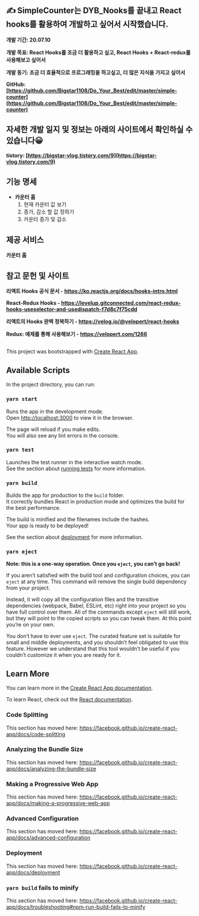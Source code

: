 ## ✍ SimpleCounter는 DYB_Nooks를 끝내고 React hooks를 활용하여 개발하고 싶어서 시작했습니다.

**개발 기간: 20.07.10**

**개발 목표: React Hooks를 조금 더 활용하고 싶고, React Hooks + React-redux를 사용해보고 싶어서**

**개발 동기: 조금 더 효율적으로 프로그래밍을 하고싶고, 더 많은 지식을 가지고 싶어서**

**GitHub: [https://github.com/Bigstar1108/Do_Your_Best/edit/master/simple-counter](https://github.com/Bigstar1108/Do_Your_Best/edit/master/simple-counter)**

## 자세한 개발 일지 및 정보는 아래의 사이트에서 확인하실 수 있습니다😀

**tistory: [https://bigstar-vlog.tistory.com/9](https://bigstar-vlog.tistory.com/9)**

## 기능 명세

- **카운터 홈**
  1. 현재 카운터 값 보기
  2. 증가, 감소 할 값 정하기
  3. 카운터 증가 및 감소
  
## 제공 서비스

**카운터 홈**

## 참고 문헌 및 사이트 ##

**리액트 Hooks 공식 문서 - https://ko.reactjs.org/docs/hooks-intro.html**

**React-Redux Hooks - https://levelup.gitconnected.com/react-redux-hooks-useselector-and-usedispatch-f7d8c7f75cdd**

**리액트의 Hooks 완벽 정복하기 - https://velog.io/@velopert/react-hooks**

**Redux: 예제를 통해 사용해보기 - https://velopert.com/1266**
##

This project was bootstrapped with [Create React App](https://github.com/facebook/create-react-app).

## Available Scripts

In the project directory, you can run:

### `yarn start`

Runs the app in the development mode.<br />
Open [http://localhost:3000](http://localhost:3000) to view it in the browser.

The page will reload if you make edits.<br />
You will also see any lint errors in the console.

### `yarn test`

Launches the test runner in the interactive watch mode.<br />
See the section about [running tests](https://facebook.github.io/create-react-app/docs/running-tests) for more information.

### `yarn build`

Builds the app for production to the `build` folder.<br />
It correctly bundles React in production mode and optimizes the build for the best performance.

The build is minified and the filenames include the hashes.<br />
Your app is ready to be deployed!

See the section about [deployment](https://facebook.github.io/create-react-app/docs/deployment) for more information.

### `yarn eject`

**Note: this is a one-way operation. Once you `eject`, you can’t go back!**

If you aren’t satisfied with the build tool and configuration choices, you can `eject` at any time. This command will remove the single build dependency from your project.

Instead, it will copy all the configuration files and the transitive dependencies (webpack, Babel, ESLint, etc) right into your project so you have full control over them. All of the commands except `eject` will still work, but they will point to the copied scripts so you can tweak them. At this point you’re on your own.

You don’t have to ever use `eject`. The curated feature set is suitable for small and middle deployments, and you shouldn’t feel obligated to use this feature. However we understand that this tool wouldn’t be useful if you couldn’t customize it when you are ready for it.

## Learn More

You can learn more in the [Create React App documentation](https://facebook.github.io/create-react-app/docs/getting-started).

To learn React, check out the [React documentation](https://reactjs.org/).

### Code Splitting

This section has moved here: https://facebook.github.io/create-react-app/docs/code-splitting

### Analyzing the Bundle Size

This section has moved here: https://facebook.github.io/create-react-app/docs/analyzing-the-bundle-size

### Making a Progressive Web App

This section has moved here: https://facebook.github.io/create-react-app/docs/making-a-progressive-web-app

### Advanced Configuration

This section has moved here: https://facebook.github.io/create-react-app/docs/advanced-configuration

### Deployment

This section has moved here: https://facebook.github.io/create-react-app/docs/deployment

### `yarn build` fails to minify

This section has moved here: https://facebook.github.io/create-react-app/docs/troubleshooting#npm-run-build-fails-to-minify
